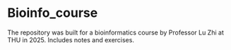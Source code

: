 # Bioinfo_course
The repository was built for a bioinformatics course by Professor Lu Zhi at THU in 2025. Includes notes and exercises.
